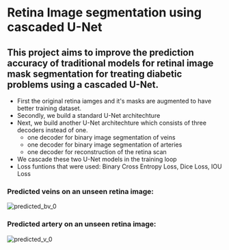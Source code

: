 # Retina Image segmentation using cascaded U-Net
## This project aims to improve the prediction accuracy of traditional models for retinal image mask segmentation for treating diabetic problems using a cascaded U-Net.

* First the original retina iamges and it's masks are augmented to have better training dataset.
* Secondly, we build a standard U-Net architechture
* Next, we build another U-Net architechture which consists of three decoders instead of one.
   * one decoder for binary image segmentation of veins
   * one decoder for binary image segmentation of arteries
   * one decoder for reconstruction of the retina scan
* We cascade these two U-Net models in the training loop
* Loss funtions that were used: Binary Cross Entropy Loss, Dice Loss, IOU Loss 

### Predicted veins on an unseen retina image:
![predicted_bv_0](https://github.com/foyie/Retina-Image-segmentation-using-cascaded-U-Net/assets/89987028/afb441a4-9c79-43e9-9959-ece8439f8810)

### Predicted artery on an unseen retina image:
![predicted_v_0](https://github.com/foyie/Retina-Image-segmentation-using-cascaded-U-Net/assets/89987028/9630484b-9c56-4a28-88d2-4ab1f0f43657)
